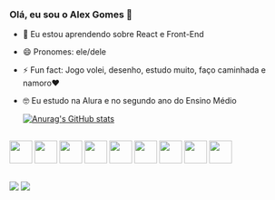 ### Olá, eu sou o Alex Gomes 👋


- 🌱 Eu estou aprendendo sobre React e Front-End
- 😄 Pronomes: ele/dele
- ⚡ Fun fact: Jogo volei, desenho, estudo muito, faço caminhada e namoro❤️
- 🤓 Eu estudo na Alura e no segundo ano do Ensino Médio

  [![Anurag's GitHub stats](https://github-readme-stats.vercel.app/api?username=alexInCode&show_icons=true&theme=dracula)](https://github.com/alexInCode/github-readme-stats)

  ##

<img src="https://cdn.jsdelivr.net/gh/devicons/devicon/icons/css3/css3-original.svg" height=40/> <img src="https://cdn.jsdelivr.net/gh/devicons/devicon/icons/figma/figma-original.svg" height=40/> <img src="https://cdn.jsdelivr.net/gh/devicons/devicon/icons/rect/rect-plain.svg" height=40/> <img src="https://cdn.jsdelivr.net/gh/devicons/devicon/icons/github/github-original-wordmark.svg" height=40/> <img src="https://cdn.jsdelivr.net/gh/devicons/devicon/icons/html5/html5-original.svg" height=40/> <img src="https://cdn.jsdelivr.net/gh/devicons/devicon/icons/javascript/javascript-plain.svg" height=40/> <img src="https://cdn.jsdelivr.net/gh/devicons/devicon/icons/typescript/typescript-plain.svg" height=40/> <img src="https://cdn.jsdelivr.net/gh/devicons/devicon/icons/vscode/vscode-original.svg" height=40/> <img src="https://cdn.jsdelivr.net/gh/devicons/devicon/icons/nodejs/nodejs-original.svg" height=40/>

##

<div> 
  <a href="https://instagram.com/alexin_gomes" target="_blank"><img src="https://img.shields.io/badge/-Instagram-%23E4405F?style=for-the-badge&logo=instagram&logoColor=white" target="_blank"></a>
  <a href = "mailto:alexgomespessoa14@gmail.com"><img src="https://img.shields.io/badge/-Gmail-%23333?style=for-the-badge&logo=gmail&logoColor=white" target="_blank"></a>
  <a href=""></a>
</div>

